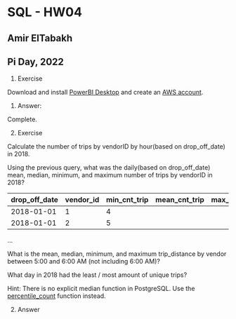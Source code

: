 # SQL - HW04
## Amir ElTabakh
## Pi Day, 2022

1. Exercise

Download and install [PowerBI Desktop](https://www.microsoft.com/en-us/download/details.aspx?id=58494) and  create an [AWS account](https://portal.aws.amazon.com/billing/signup#/start). 

1. Answer:

Complete.

2. Exercise

Calculate the number of trips by vendorID by hour(based on drop_off_date) in 2018.

Using the previous query, what was the daily(based on drop_off_date) mean, median, minimum, and maximum number of trips by vendorID in 2018?  

|drop_off_date|vendor_id| min_cnt_trip| mean_cnt_trip| max_cnt_trip|
|--|--|--|--|--|
|2018-01-01  |1  |4  |
|2018-01-01  |2  |5  |
...

What is the mean, median, minimum, and maximum trip_distance by vendor between 5:00 and 6:00 AM (not including 6:00 AM)?

What day in 2018 had the least / most amount of unique trips?


Hint: There is no explicit median function in PostgreSQL. Use the [percentile_count](https://www.postgresql.org/docs/9.4/functions-aggregate.html) function instead.

2. Answer

